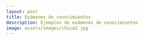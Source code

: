 ```yaml
---
layout: post
title: Exámenes de conocimientos
description: Ejemplos de exámenes de conocimientos
image: assets/images/chica2.jpg
---
```


